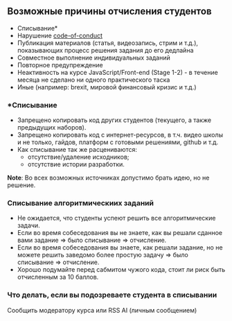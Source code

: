 ## Возможные причины отчисления студентов

- Списывание\*
- Нарушение [code-of-conduct](code-of-conduct.md)
- Публикация материалов (статья, видеозапись, стрим и т.д.), показывающих процесс решения задания до его дедлайна
- Совместное выполнение индивидуальных заданий
- Повторное предупреждение
- Неактивность на курсе JavaScript/Front-end (Stage 1-2) - в течение месяца не сделано ни одного практического таска
- Иные (например: brexit, мировой финансовый кризис и т.д.)

### \*Списывание

- Запрещено копировать код других студентов (текущего, а также предыдущих наборов).
- Запрещено копировать код с интернет-ресурсов, в т.ч. видео школы и не только, гайдов, платформ с готовыми решениями, github и т.д.
- Как списывание так же расцениваются:
  - отсутствие/удаление исходников;
  - отсутствие истории разработки.

**Note**: Во всех возможных источниках допустимо брать идею, но не решение.

### Списывание алгоритмическиих заданий

- Не ожидается, что студенты успеют решить все алгоритмические задачи.
- Если во время собеседования вы не знаете, как вы решали сданное вами задание ⇒ было списывание ⇒ отчисление.
- Если во время собеседования вы знаете, как решали задание, но не можете решить заведомо более простую задачу ⇒ было списывание ⇒ отчисление.
- Хорошо подумайте перед сабмитом чужого кода, стоит ли риск быть отчисленным за 10 баллов.

### Что делать, если вы подозреваете студента в списывании

Сообщить модератору курса или RSS AI (личным сообщением)

